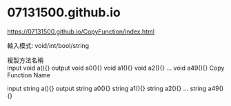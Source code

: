 # 07131500.github.io

https://07131500.github.io/CopyFunction/index.html


輸入模式: void/int/bool/string

複製方法名稱  
input void a(){}  output void a0(){} 
                         void a1(){}
                         void a2(){} ... void a49(){}
Copy Function Name

input string a(){}  output string a0(){} 
                           string a1(){}
                           string a2(){} ... string a49(){}                         

